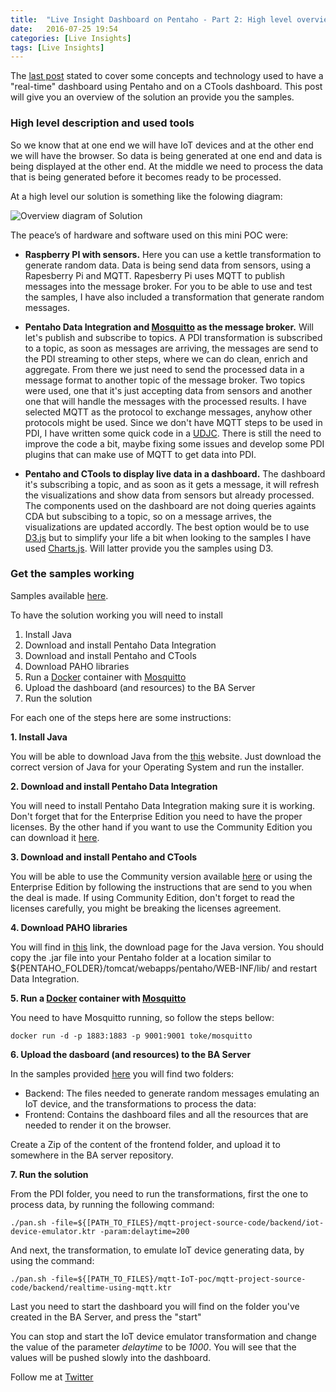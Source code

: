 ```yaml
---
title:  "Live Insight Dashboard on Pentaho - Part 2: High level overview"
date:   2016-07-25 19:54
categories: [Live Insights]
tags: [Live Insights]
--- 
```


The [last post](http://mfgaspar.github.io/2016/Live-Insights-With-Pentado-and-Ctools-Part-1/) stated to cover some concepts and technology used to have a "real-time" dashboard using Pentaho and on a CTools dashboard. This post will give you an overview of the solution an provide you the samples. 

### High level description and used tools

So we know that at one end we will have IoT devices and at the other end we will have the browser. So data is being generated at one end and data is being displayed at the other end. At the middle we need to process the data that is being generated before it becomes ready to be processed. 

At a high level our solution is something like the folowing diagram:

![Overview diagram of Solution](http://mfgaspar.github.io/assets/realtime_diagram_1.png) 

The peace’s of hardware and software used on this mini POC were:

- **Raspberry PI with sensors.** 
Here you can use a kettle transformation to generate random data. Data is being send data from sensors, using a Rapesberry Pi and MQTT. Rapesberry Pi uses MQTT to publish messages into the message broker. For you to be able to use and test the samples, I have also included a transformation that generate random messages. 

- **Pentaho Data Integration and [Mosquitto](https://mosquitto.org/) as the message broker.** 
Will let's publish and subscribe to topics. A PDI transformation is subscribed to a topic, as soon as messages are arriving, the messages are send to the PDI streaming to other steps, where we can do clean, enrich and aggregate. From there we just need to send the processed data in a message format to another topic of the message broker. Two topics were used, one that it's just accepting data from sensors and another one that will handle the messages with the processed results. I have selected MQTT as the protocol to exchange messages, anyhow other protocols might be used. Since we don't have MQTT steps to be used in PDI, I have written some quick code in a [UDJC](http://type-exit.org/adventures-with-open-source-bi/2010/10/the-user-defined-java-class-step/). There is still the need to improve the code a bit, maybe fixing some issues and develop some PDI plugins that can make use of MQTT to get data into PDI.  

- **Pentaho and CTools to display live data in a dashboard.**
The dashboard it's subscribing a topic, and as soon as it gets a message, it will refresh the visualizations and show data from sensors but already processed. The components used on the dashboard are not doing queries againts CDA but subscibing to a topic, so on a message arrives, the visualizations are updated accordly. The best option would be to use [D3.js](https://d3js.org/) but to simplify your life a bit when looking to the samples I have used [Charts.js](http://www.chartjs.org/). Will latter provide you the samples using D3. 

 
### Get the samples working

Samples available [here](https://github.com/mfgaspar/mfgaspar.github.io-samples/tree/master/pentaho).

To have the solution working you will need to install

1. Install Java 
2. Download and install Pentaho Data Integration
3. Download and install Pentaho and CTools 
4. Download PAHO libraries
5. Run a [Docker](https://www.docker.com/) container with [Mosquitto](https://mosquitto.org/)
6. Upload the dashboard (and resources) to the BA Server 
7. Run the solution

For each one of the steps here are some instructions:

**1. Install Java**

You will be able to download Java from the [this](https://java.com/en/download/) website. Just download the correct version of Java for your Operating System and run the installer. 

**2. Download and install Pentaho Data Integration**

You will need to install Pentaho Data Integration making sure it is working. Don't forget that for the Enterprise Edition you need to have the proper licenses. By the other hand if you want to use the Community Edition you can download it [here](http://community.pentaho.com/).

**3. Download and install Pentaho and CTools**

You will be able to use the Community version available [here](http://community.pentaho.com/) or using the Enterprise Edition by following the instructions that are send to you when the deal is made. If using Community Edition, don't forget to read the licenses carefully, you might be breaking the licenses agreement.  

**4. Download PAHO libraries**

You will find in [this](http://www.eclipse.org/paho/downloads.php) link, the download page for the Java version. You should copy the .jar file into your Pentaho folder at a location similar to ${PENTAHO_FOLDER}/tomcat/webapps/pentaho/WEB-INF/lib/ and restart Data Integration.


**5. Run a [Docker](https://www.docker.com/) container with [Mosquitto](https://mosquitto.org/)**

You need to have Mosquitto running, so follow the steps bellow:

	docker run -d -p 1883:1883 -p 9001:9001 toke/mosquitto

**6. Upload the dasboard (and resources) to the BA Server**

In the samples provided [here](https://github.com/mfgaspar/mfgaspar.github.io-samples/tree/master/pentaho) you will find two folders: 

- Backend: The files needed to generate random messages emulating an IoT device, and the transformations to process the data:
- Frontend: Contains the dashboard files and all the resources that are needed to render it on the browser.

Create a Zip of the content of the frontend folder, and upload it to somewhere in the BA server repository. 

**7. Run the solution**

From the PDI folder, you need to run the transformations, first the one to process data, by running the following command:

	./pan.sh -file=${[PATH_TO_FILES}/mqtt-project-source-code/backend/iot-device-emulator.ktr -param:delaytime=200

And next, the transformation, to emulate IoT device generating data, by using the command: 

	./pan.sh -file=${[PATH_TO_FILES}/mqtt-IoT-poc/mqtt-project-source-code/backend/realtime-using-mqtt.ktr 

Last you need to start the dashboard you will find on the folder you've created in the BA Server, and press the "start"

You can stop and start the IoT device emulator transformation and change the value of the parameter *delaytime* to be *1000*. You will see that the values will be pushed slowly into the dashboard. 



Follow me at [Twitter](https://twitter.com/migfgaspar)

[Live Insights]: #


